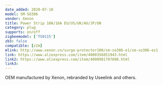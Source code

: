 ```yaml
---
date_added: 2020-07-10
model: SM-SO306
vendor: Xenon
title: Power Strip 10A/16A EU/US/UK/AU/JP/UN
category: plug
supports: on/off
zigbeemodel: ['TS0115']
zb3: false
compatible: [z2m]
mlink: http://www.xenon.cn/surge-protector100/sm-so306-e1/sm-so306-ez1.html
link: https://www.aliexpress.com/item/4000356851943.html
link2: https://www.aliexpress.com/item/4000981707898.html
link3: 
---
```


OEM manufactured by Xenon, rebranded by Useelink and others.
